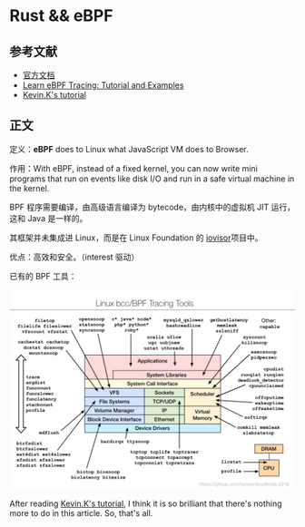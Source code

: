 # Rust && eBPF

## 参考文献

- [官方文档](https://ebpf.io/what-is-ebpf/#the-power-of-programmability)
- [Learn eBPF Tracing: Tutorial and Examples](https://www.brendangregg.com/blog/2019-01-01/learn-ebpf-tracing.html)
- [Kevin.K's tutorial](https://kbknapp.dev/ebpf-part-ii/index.html)

## 正文

定义：**eBPF** does to Linux what JavaScript VM does to Browser.

作用：With eBPF, instead of a fixed kernel, you can now write mini programs that run on events like disk I/O and run in a safe virtual machine in the kernel.



BPF 程序需要编译，由高级语言编译为 bytecode，由内核中的虚拟机 JIT 运行，这和 Java 是一样的。

其框架并未集成进 Linux，而是在 Linux Foundation 的 [iovisor](https://github.com/iovisor)项目中。



优点：高效和安全。（interest 驱动）

已有的 BPF 工具：

[![img](assets/bcc_tracing_tools.png)](http://www.brendangregg.com/Perf/bcc_tracing_tools.png)

After reading [Kevin.K's tutorial](https://kbknapp.dev/ebpf-part-ii/index.html), I think it is so brilliant that there's nothing more to do in this article. So, that's all.